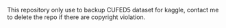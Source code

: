 This repository only use to backup CUFED5 dataset for kaggle, contact me to delete the repo if there are copyright violation.